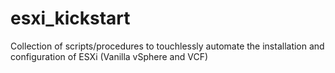 # esxi_kickstart
Collection of scripts/procedures to touchlessly automate the installation and configuration of ESXi (Vanilla vSphere and VCF)
